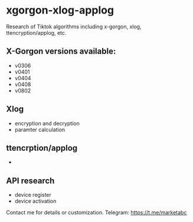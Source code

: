 # xgorgon-xlog-applog
Research of Tiktok algorithms including x-gorgon, xlog, ttencryption/applog, etc.

## X-Gorgon versions available:
* v0306
* v0401
* v0404
* v0408
* v0802

## Xlog
* encryption and decryption
* paramter calculation

## ttencrption/applog
* 


## API research
* device register
* device activation


Contact me for details or customization.
Telegram: https://t.me/marketabc


